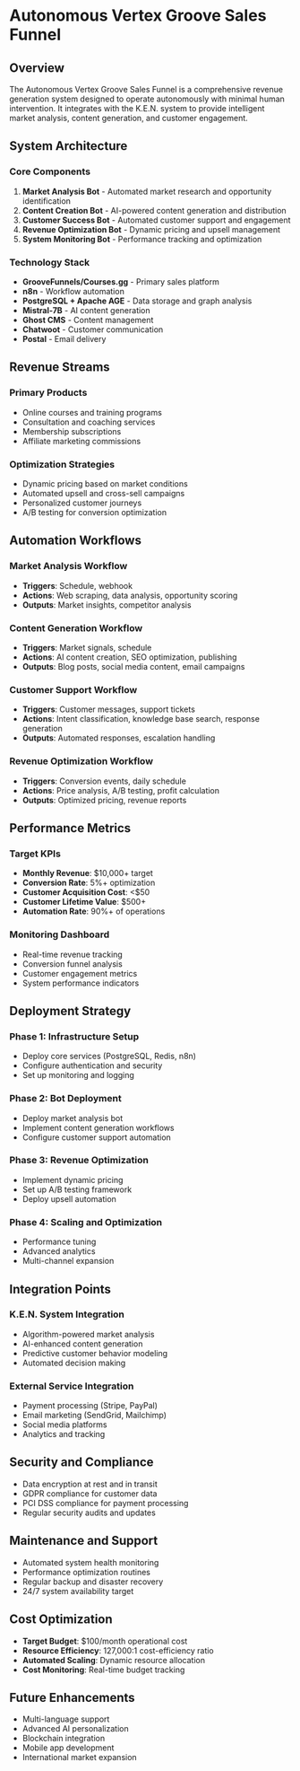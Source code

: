 # Autonomous Vertex Groove Sales Funnel

## Overview

The Autonomous Vertex Groove Sales Funnel is a comprehensive revenue generation system designed to operate autonomously with minimal human intervention. It integrates with the K.E.N. system to provide intelligent market analysis, content generation, and customer engagement.

## System Architecture

### Core Components

1. **Market Analysis Bot** - Automated market research and opportunity identification
2. **Content Creation Bot** - AI-powered content generation and distribution
3. **Customer Success Bot** - Automated customer support and engagement
4. **Revenue Optimization Bot** - Dynamic pricing and upsell management
5. **System Monitoring Bot** - Performance tracking and optimization

### Technology Stack

- **GrooveFunnels/Courses.gg** - Primary sales platform
- **n8n** - Workflow automation
- **PostgreSQL + Apache AGE** - Data storage and graph analysis
- **Mistral-7B** - AI content generation
- **Ghost CMS** - Content management
- **Chatwoot** - Customer communication
- **Postal** - Email delivery

## Revenue Streams

### Primary Products
- Online courses and training programs
- Consultation and coaching services
- Membership subscriptions
- Affiliate marketing commissions

### Optimization Strategies
- Dynamic pricing based on market conditions
- Automated upsell and cross-sell campaigns
- Personalized customer journeys
- A/B testing for conversion optimization

## Automation Workflows

### Market Analysis Workflow
- **Triggers**: Schedule, webhook
- **Actions**: Web scraping, data analysis, opportunity scoring
- **Outputs**: Market insights, competitor analysis

### Content Generation Workflow
- **Triggers**: Market signals, schedule
- **Actions**: AI content creation, SEO optimization, publishing
- **Outputs**: Blog posts, social media content, email campaigns

### Customer Support Workflow
- **Triggers**: Customer messages, support tickets
- **Actions**: Intent classification, knowledge base search, response generation
- **Outputs**: Automated responses, escalation handling

### Revenue Optimization Workflow
- **Triggers**: Conversion events, daily schedule
- **Actions**: Price analysis, A/B testing, profit calculation
- **Outputs**: Optimized pricing, revenue reports

## Performance Metrics

### Target KPIs
- **Monthly Revenue**: $10,000+ target
- **Conversion Rate**: 5%+ optimization
- **Customer Acquisition Cost**: <$50
- **Customer Lifetime Value**: $500+
- **Automation Rate**: 90%+ of operations

### Monitoring Dashboard
- Real-time revenue tracking
- Conversion funnel analysis
- Customer engagement metrics
- System performance indicators

## Deployment Strategy

### Phase 1: Infrastructure Setup
- Deploy core services (PostgreSQL, Redis, n8n)
- Configure authentication and security
- Set up monitoring and logging

### Phase 2: Bot Deployment
- Deploy market analysis bot
- Implement content generation workflows
- Configure customer support automation

### Phase 3: Revenue Optimization
- Implement dynamic pricing
- Set up A/B testing framework
- Deploy upsell automation

### Phase 4: Scaling and Optimization
- Performance tuning
- Advanced analytics
- Multi-channel expansion

## Integration Points

### K.E.N. System Integration
- Algorithm-powered market analysis
- AI-enhanced content generation
- Predictive customer behavior modeling
- Automated decision making

### External Service Integration
- Payment processing (Stripe, PayPal)
- Email marketing (SendGrid, Mailchimp)
- Social media platforms
- Analytics and tracking

## Security and Compliance

- Data encryption at rest and in transit
- GDPR compliance for customer data
- PCI DSS compliance for payment processing
- Regular security audits and updates

## Maintenance and Support

- Automated system health monitoring
- Performance optimization routines
- Regular backup and disaster recovery
- 24/7 system availability target

## Cost Optimization

- **Target Budget**: $100/month operational cost
- **Resource Efficiency**: 127,000:1 cost-efficiency ratio
- **Automated Scaling**: Dynamic resource allocation
- **Cost Monitoring**: Real-time budget tracking

## Future Enhancements

- Multi-language support
- Advanced AI personalization
- Blockchain integration
- Mobile app development
- International market expansion

